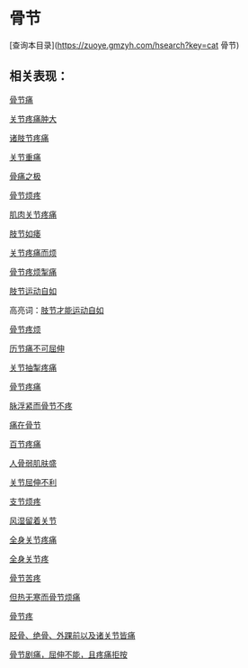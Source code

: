# 骨节
[查询本目录](https://zuoye.gmzyh.com/hsearch?key=cat 骨节)

## 相关表现：

[骨节痛](https://zuoye.gmzyh.com/search?key=骨节痛)
[关节疼痛肿大](https://zuoye.gmzyh.com/search?key=关节疼痛肿大)
[诸肢节疼痛](https://zuoye.gmzyh.com/search?key=诸肢节疼痛)
[关节重痛](https://zuoye.gmzyh.com/search?key=关节重痛)
[骨痛之极](https://zuoye.gmzyh.com/search?key=骨痛之极)
[骨节烦疼](https://zuoye.gmzyh.com/search?key=骨节烦疼)
[肌肉关节疼痛](https://zuoye.gmzyh.com/search?key=肌肉关节疼痛)
[肢节如痿](https://zuoye.gmzyh.com/search?key=肢节如痿)
[关节疼痛而烦](https://zuoye.gmzyh.com/search?key=关节疼痛而烦)
[骨节疼烦掣痛](https://zuoye.gmzyh.com/search?key=骨节疼烦掣痛)
[肢节运动自如](https://zuoye.gmzyh.com/search?key=肢节运动自如)
高亮词：[肢节才能运动自如](https://zuoye.gmzyh.com/search?key=肢节才能运动自如)  
[骨节疼烦](https://zuoye.gmzyh.com/search?key=骨节疼烦)
[历节痛不可屈伸](https://zuoye.gmzyh.com/search?key=历节痛不可屈伸)
[关节抽掣疼痛](https://zuoye.gmzyh.com/search?key=关节抽掣疼痛)
[骨节疼痛](https://zuoye.gmzyh.com/search?key=骨节疼痛)
[脉浮紧而骨节不疼](https://zuoye.gmzyh.com/search?key=脉浮紧而骨节不疼)
[痛在骨节](https://zuoye.gmzyh.com/search?key=痛在骨节)
[百节疼痛](https://zuoye.gmzyh.com/search?key=百节疼痛)
[人骨弱肌肤盛](https://zuoye.gmzyh.com/search?key=人骨弱肌肤盛)
[关节屈伸不利](https://zuoye.gmzyh.com/search?key=关节屈伸不利)
[支节烦疼](https://zuoye.gmzyh.com/search?key=支节烦疼)
[风湿留着关节](https://zuoye.gmzyh.com/search?key=风湿留着关节)
[全身关节疼痛](https://zuoye.gmzyh.com/search?key=全身关节疼痛)
[全身关节疼](https://zuoye.gmzyh.com/search?key=全身关节疼)
[骨节苦疼](https://zuoye.gmzyh.com/search?key=骨节苦疼)
[但热无寒而骨节烦痛](https://zuoye.gmzyh.com/search?key=但热无寒而骨节烦痛)
[骨节疼](https://zuoye.gmzyh.com/search?key=骨节疼)
[胫骨、绝骨、外踝前以及诸关节皆痛](https://zuoye.gmzyh.com/search?key=胫骨、绝骨、外踝前以及诸关节皆痛)
[骨节剧痛，屈伸不能，且疼痛拒按](https://zuoye.gmzyh.com/search?key=骨节剧痛，屈伸不能，且疼痛拒按)